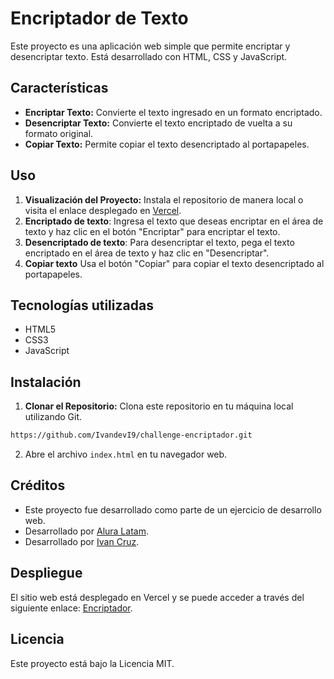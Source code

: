 # Encriptador de Texto

Este proyecto es una aplicación web simple que permite encriptar y desencriptar texto. Está desarrollado con HTML, CSS y JavaScript.

## Características

- **Encriptar Texto:** Convierte el texto ingresado en un formato encriptado.
- **Desencriptar Texto:** Convierte el texto encriptado de vuelta a su formato original.
- **Copiar Texto:** Permite copiar el texto desencriptado al portapapeles.

## Uso

1. **Visualización del Proyecto:** Instala el repositorio de manera local o visita el enlace desplegado en [Vercel](https://encriptador-nine-eta.vercel.app/).
2. **Encriptado de texto**: Ingresa el texto que deseas encriptar en el área de texto y haz clic en el botón "Encriptar" para encriptar el texto.
3. **Desencriptado de texto**: Para desencriptar el texto, pega el texto encriptado en el área de texto y haz clic en "Desencriptar".
5. **Copiar texto** Usa el botón "Copiar" para copiar el texto desencriptado al portapapeles.


## Tecnologías utilizadas

- HTML5
- CSS3
- JavaScript

## Instalación

1. **Clonar el Repositorio:** Clona este repositorio en tu máquina local utilizando Git.
```bash
https://github.com/IvandevI9/challenge-encriptador.git
```
2. Abre el archivo `index.html` en tu navegador web.

## Créditos

- Este proyecto fue desarrollado como parte de un ejercicio de desarrollo web.
- Desarrollado por [Alura Latam](https://www.linkedin.com/company/alura-latam/).
- Desarrollado por [Ivan Cruz](https://www.linkedin.com/in/ivan-cruz-1906mx/).

## Despliegue

El sitio web está desplegado en Vercel y se puede acceder a través del siguiente enlace: [Encriptador](https://encriptador-nine-eta.vercel.app/).


## Licencia
Este proyecto está bajo la Licencia MIT.

